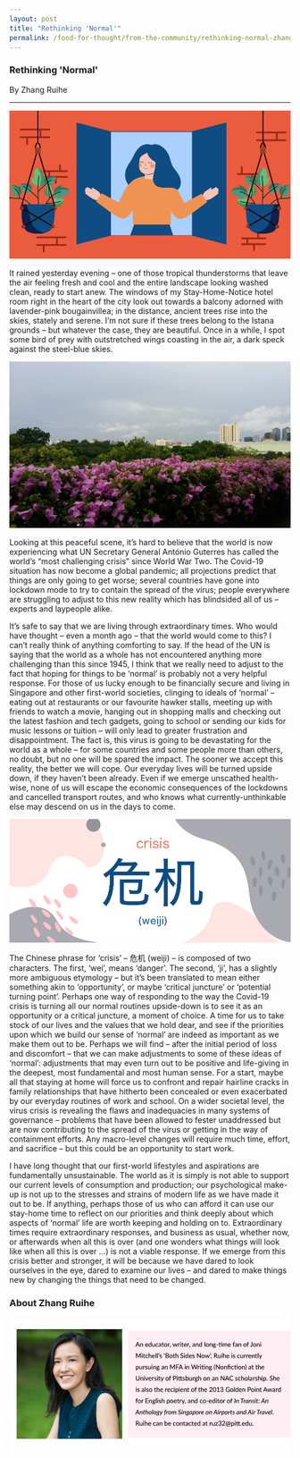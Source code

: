 ```yaml
---
layout: post
title: "Rethinking 'Normal'"
permalink: /food-for-thought/from-the-community/rethinking-normal-zhang-ruihe
---
```


### Rethinking 'Normal'

By Zhang Ruihe
<hr>

![Image](/images/stories/2020/Apr/rethinkingnormal1.jpg)

It rained yesterday evening – one of those tropical thunderstorms that leave the air feeling fresh and cool and the entire landscape looking washed clean, ready to start anew. The windows of my Stay-Home-Notice hotel room right in the heart of the city look out towards a balcony adorned with lavender-pink bougainvillea; in the distance, ancient trees rise into the skies, stately and serene. I’m not sure if these trees belong to the Istana grounds – but whatever the case, they are beautiful. Once in a while, I spot some bird of prey with outstretched wings coasting in the air, a dark speck against the steel-blue skies.

![Image](/images/stories/2020/Apr/Bougainvillea-balcony.jpg)

Looking at this peaceful scene, it’s hard to believe that the world is now experiencing what UN Secretary General António Guterres has called the world’s “most challenging crisis” since World War Two. The Covid-19 situation has now become a global pandemic; all projections predict that things are only going to get worse; several countries have gone into lockdown mode to try to contain the spread of the virus; people everywhere are struggling to adjust to this new reality which has blindsided all of us – experts and laypeople alike. 

It’s safe to say that we are living through extraordinary times. Who would have thought – even a month ago – that the world would come to this? I can’t really think of anything comforting to say. If the head of the UN is saying that the world as a whole has not encountered anything more challenging than this since 1945, I think that we really need to adjust to the fact that hoping for things to be ‘normal’ is probably not a very helpful response. For those of us lucky enough to be financially secure and living in Singapore and other first-world societies, clinging to ideals of ‘normal’ – eating out at restaurants or our favourite hawker stalls, meeting up with friends to watch a movie, hanging out in shopping malls and checking out the latest fashion and tech gadgets, going to school or sending our kids for music lessons or tuition – will only lead to greater frustration and disappointment. The fact is, this virus is going to be devastating for the world as a whole – for some countries and some people more than others, no doubt, but no one will be spared the impact. The sooner we accept this reality, the better we will cope. Our everyday lives will be turned upside down, if they haven’t been already. Even if we emerge unscathed health-wise, none of us will escape the economic consequences of the lockdowns and cancelled transport routes, and who knows what currently-unthinkable else may descend on us in the days to come. 

![Image](/images/stories/2020/Apr/rethinkingnormal2.jpg)

The Chinese phrase for ‘crisis’ – 危机 (weiji) – is composed of two characters. The first, ‘wei’, means ‘danger’. The second, ‘ji’, has a slightly more ambiguous etymology – but it’s been translated to mean either something akin to ‘opportunity’, or maybe ‘critical juncture’ or ‘potential turning point’. Perhaps one way of responding to the way the Covid-19 crisis is turning all our normal routines upside-down is to see it as an opportunity or a critical juncture, a moment of choice. A time for us to take stock of our lives and the values that we hold dear, and see if the priorities upon which we build our sense of ‘normal’ are indeed as important as we make them out to be. Perhaps we will find – after the initial period of loss and discomfort – that we can make adjustments to some of these ideas of ‘normal’: adjustments that may even turn out to be positive and life-giving in the deepest, most fundamental and most human sense. For a start, maybe all that staying at home will force us to confront and repair hairline cracks in family relationships that have hitherto been concealed or even exacerbated by our everyday routines of work and school. On a wider societal level, the virus crisis is revealing the flaws and inadequacies in many systems of governance – problems that have been allowed to fester unaddressed but are now contributing to the spread of the virus or getting in the way of containment efforts. Any macro-level changes will require much time, effort, and sacrifice – but this could be an opportunity to start work.

I have long thought that our first-world lifestyles and aspirations are fundamentally unsustainable. The world as it is simply is not able to support our current levels of consumption and production; our psychological make-up is not up to the stresses and strains of modern life as we have made it out to be. If anything, perhaps those of us who can afford it can use our stay-home time to reflect on our priorities and think deeply about which aspects of ‘normal’ life are worth keeping and holding on to. Extraordinary times require extraordinary responses, and business as usual, whether now, or afterwards when all this is over (and one wonders what things will look like when all this is over …) is not a viable response. If we emerge from this crisis better and stronger, it will be because we have dared to look ourselves in the eye, dared to examine our lives – and dared to make things new by changing the things that need to be changed. 

### About Zhang Ruihe

![Image](/images/stories/2020/Apr/bio-zhangruihe.jpg)

